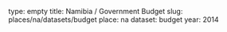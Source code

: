 type: empty
title: Namibia / Government Budget
slug: places/na/datasets/budget
place: na
dataset: budget
year: 2014
